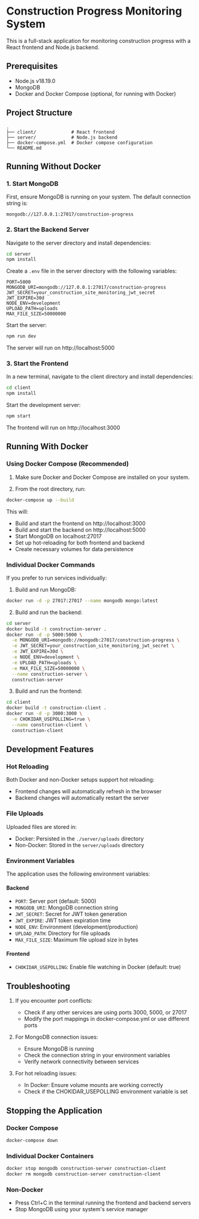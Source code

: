 # Construction Progress Monitoring System

This is a full-stack application for monitoring construction progress with a React frontend and Node.js backend.

## Prerequisites

- Node.js v18.19.0
- MongoDB
- Docker and Docker Compose (optional, for running with Docker)

## Project Structure

```
.
├── client/             # React frontend
├── server/             # Node.js backend
├── docker-compose.yml  # Docker compose configuration
└── README.md
```

## Running Without Docker

### 1. Start MongoDB

First, ensure MongoDB is running on your system. The default connection string is:
```
mongodb://127.0.0.1:27017/construction-progress
```

### 2. Start the Backend Server

Navigate to the server directory and install dependencies:
```bash
cd server
npm install
```

Create a `.env` file in the server directory with the following variables:
```env
PORT=5000
MONGODB_URI=mongodb://127.0.0.1:27017/construction-progress
JWT_SECRET=your_construction_site_monitoring_jwt_secret
JWT_EXPIRE=30d
NODE_ENV=development
UPLOAD_PATH=uploads
MAX_FILE_SIZE=50000000
```

Start the server:
```bash
npm run dev
```

The server will run on http://localhost:5000

### 3. Start the Frontend

In a new terminal, navigate to the client directory and install dependencies:
```bash
cd client
npm install
```

Start the development server:
```bash
npm start
```

The frontend will run on http://localhost:3000

## Running With Docker

### Using Docker Compose (Recommended)

1. Make sure Docker and Docker Compose are installed on your system.

2. From the root directory, run:
```bash
docker-compose up --build
```

This will:
- Build and start the frontend on http://localhost:3000
- Build and start the backend on http://localhost:5000
- Start MongoDB on localhost:27017
- Set up hot-reloading for both frontend and backend
- Create necessary volumes for data persistence

### Individual Docker Commands

If you prefer to run services individually:

1. Build and run MongoDB:
```bash
docker run -d -p 27017:27017 --name mongodb mongo:latest
```

2. Build and run the backend:
```bash
cd server
docker build -t construction-server .
docker run -d -p 5000:5000 \
  -e MONGODB_URI=mongodb://mongodb:27017/construction-progress \
  -e JWT_SECRET=your_construction_site_monitoring_jwt_secret \
  -e JWT_EXPIRE=30d \
  -e NODE_ENV=development \
  -e UPLOAD_PATH=uploads \
  -e MAX_FILE_SIZE=50000000 \
  --name construction-server \
  construction-server
```

3. Build and run the frontend:
```bash
cd client
docker build -t construction-client .
docker run -d -p 3000:3000 \
  -e CHOKIDAR_USEPOLLING=true \
  --name construction-client \
  construction-client
```

## Development Features

### Hot Reloading

Both Docker and non-Docker setups support hot reloading:
- Frontend changes will automatically refresh in the browser
- Backend changes will automatically restart the server

### File Uploads

Uploaded files are stored in:
- Docker: Persisted in the `./server/uploads` directory
- Non-Docker: Stored in the `server/uploads` directory

### Environment Variables

The application uses the following environment variables:

#### Backend
- `PORT`: Server port (default: 5000)
- `MONGODB_URI`: MongoDB connection string
- `JWT_SECRET`: Secret for JWT token generation
- `JWT_EXPIRE`: JWT token expiration time
- `NODE_ENV`: Environment (development/production)
- `UPLOAD_PATH`: Directory for file uploads
- `MAX_FILE_SIZE`: Maximum file upload size in bytes

#### Frontend
- `CHOKIDAR_USEPOLLING`: Enable file watching in Docker (default: true)

## Troubleshooting

1. If you encounter port conflicts:
   - Check if any other services are using ports 3000, 5000, or 27017
   - Modify the port mappings in docker-compose.yml or use different ports

2. For MongoDB connection issues:
   - Ensure MongoDB is running
   - Check the connection string in your environment variables
   - Verify network connectivity between services

3. For hot reloading issues:
   - In Docker: Ensure volume mounts are working correctly
   - Check if the CHOKIDAR_USEPOLLING environment variable is set

## Stopping the Application

### Docker Compose
```bash
docker-compose down
```

### Individual Docker Containers
```bash
docker stop mongodb construction-server construction-client
docker rm mongodb construction-server construction-client
```

### Non-Docker
- Press Ctrl+C in the terminal running the frontend and backend servers
- Stop MongoDB using your system's service manager 